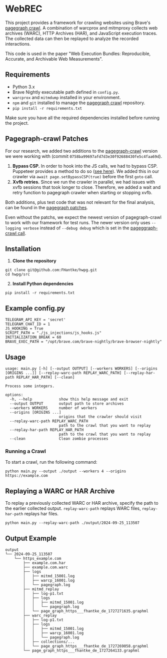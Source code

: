# WebREC
This project provides a framework for crawling websites using Brave's [pagegraph crawl](https://github.com/brave/pagegraph-crawl). A combination of warcprox and mitmproxy collects web archives (WARC), HTTP Archives (HAR), and JavaScript execution traces. The collected data can then be replayed to analyze the recorded interactions.

This code is used in the paper "Web Execution Bundles: Reproducible, Accurate, and Archivable Web Measurements".


## Requirements
* Python 3.x
* Brave Nightly executable path defined in `config.py`.
* `warcprox` and `mitmdump` installed in your environment.
* `npm` and `git` installed to manage the [pagegraph crawl](https://github.com/brave/pagegraph-crawl) repository.
* `pip install -r requirements.txt`

Make sure you have all the required dependencies installed before running the project.

## Pagegraph-crawl Patches
For our research, we added two additions to the [pagegraph-crawl](https://github.com/brave/pagegraph-crawl/tree/0758ba99697afd7d3e30f92688430fe5c4faa69d) version we were working with (commit `0758ba99697afd7d3e30f92688430fe5c4faa69d`). 
1. **Bypass CSP.**
In order to hook into the JS calls, we had to bypass CSP. Puppeteer provides a method to do so ([see here](https://github.com/puppeteer/puppeteer/blob/main/docs/api/puppeteer.page.setbypasscsp.md)). We added this in our crawler via `await page.setBypassCSP(true)` before the first `goto` call.
2. **Xvfb retries.**
Since we run the crawler in parallel, we had issues with xvfb sessions that took longer to close. Therefore, we added a wait and retry function to pagegraph crawler when starting or stopping xvfb.

Both additions, plus test code that was not relevant for the final analysis, can be found in the [pagegraph patches](./src/pagegraph_patches/).

Even without the patchs, we expect the newest version of pagegraph-crawl to work with our framework for test runs.
The newer version only uses `--logging verbose` instead of `--debug debug` which is set in the [pageggraph-crawl call](./src/misc.py).

## Installation
1. **Clone the repository**
```
git clone git@github.com:FHantke/hwpg.git
cd hwpg/src
```

2. **Install Python dependencies**
```
pip install -r requirements.txt
```

## Example config.py
```
TELEGRAM_API_KEY = 'secret'
TELEGRAM_CHAT_ID = 1
JS_HOOKING = True
SCRIPT_PATH = "./js_injections/js_hooks.js"
INITIALIZATION_BREAK = 60
BRAVE_EXEC_PATH = "/opt/brave.com/brave-nightly/brave-browser-nightly"
```

## Usage
```
usage: main.py [-h] [--output OUTPUT] [--workers WORKERS] [--origins [ORIGINS ...]] [--replay-warc-path REPLAY_WARC_PATH] [--replay-har-path REPLAY_HAR_PATH] [--clean]

Process some integers.

options:
  -h, --help            show this help message and exit
  --output OUTPUT       output path to store archives
  --workers WORKERS     number of workers
  --origins [ORIGINS ...]
                        origins that the crawler should visit
  --replay-warc-path REPLAY_WARC_PATH
                        path to the crawl that you want to replay
  --replay-har-path REPLAY_HAR_PATH
                        path to the crawl that you want to replay
  --clean               Clean zombie processes
```

### Running a Crawl
To start a crawl, run the following command:
```
python main.py --output ./output --workers 4 --origins https://example.com
```

## Replaying a WARC or HAR Archive
To replay a previously collected WARC or HAR archive, specify the path
to the earlier collected output. `replay-warc-path` replays WARC files, 
`replay-har-path` replays har files.

```
python main.py --replay-warc-path ./output/2024-09-25_113507
```

##  Output Example
```
output
└── 2024-09-25_113507
    └── https_example.com
        ├── example.com.har
        ├── example.com.warc
        ├── logs
        │   ├── mitmd_15001.log
        │   ├── warcp_16001.log
        │   └── pagegraph.log
        ├── mitmd_replay
        │   ├── log-p1.txt
        │   ├── logs
        │   │   ├── mitmd_15001.log
        │   │   └── pagegraph.log
        │   └── page_graph_https___fhantke_de_1727271635.graphml
        ├── warc_replay
        │   ├── log-p1.txt
        │   ├── logs
        │   │   ├── mitmd_15001.log
        │   │   ├── warcp_16001.log
        │   │   └── pagegraph.log
        │   ├── collections/...
        │   └── page_graph_https___fhantke_de_1727269058.graphml
        └── page_graph_https___fhantke_de_1727264133.graphml
```
